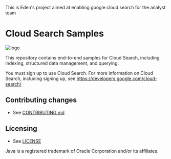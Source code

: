 This is Eden's project aimed at enabling google cloud search for the analyst team

# Cloud Search Samples

![logo][cloudsearch-logo]

This repository contains end-to-end samples for Cloud Search, including
indexing, structured data management, and querying.

You must sign up to use Cloud Search. For more information on Cloud Search, including signing up, see https://developers.google.com/cloud-search/

## Contributing changes

* See [CONTRIBUTING.md](CONTRIBUTING.md)

## Licensing

* See [LICENSE](LICENSE)

Java is a registered trademark of Oracle Corporation and/or its affiliates.

[cloudsearch-logo]: http://www.gstatic.com/images/branding/product/2x/google_cloud_search_96dp.png
